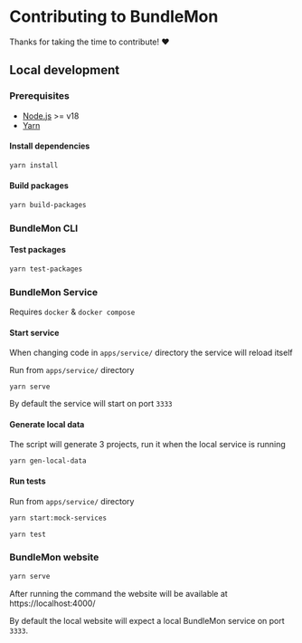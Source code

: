 # Contributing to BundleMon

Thanks for taking the time to contribute! ❤️

## Local development

### Prerequisites

- [Node.js](https://nodejs.org/) >= v18
- [Yarn](https://yarnpkg.com/en/docs/install)

#### Install dependencies

```bash
yarn install
```

#### Build packages

```bash
yarn build-packages
```

### BundleMon CLI

#### Test packages

```bash
yarn test-packages
```

### BundleMon Service

Requires `docker` & `docker compose`

#### Start service

When changing code in `apps/service/` directory the service will reload itself

Run from `apps/service/` directory

```
yarn serve
```

By default the service will start on port `3333`

#### Generate local data

The script will generate 3 projects, run it when the local service is running

```
yarn gen-local-data
```

#### Run tests

Run from `apps/service/` directory

```bash
yarn start:mock-services
```

```bash
yarn test
```

### BundleMon website

```bash
yarn serve
```

After running the command the website will be available at https://localhost:4000/

By default the local website will expect a local BundleMon service on port `3333`.
